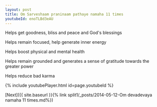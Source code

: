 ```yaml
---
layout: post
title: Om Sarveshaam praninaam pathaye namaha 11 times
youtubeId: enoTLBd3eAU
---
```

 
 
Helps get goodness, bliss and peace and God's blessings
 
Helps remain focused, help generate inner energy 
 
Helps boost physical and mental health 
 
Helps remain grounded and generates a sense of gratitude towards the greater power 
 
Helps reduce bad karma
 
 
 
 


{% include youtubePlayer.html id=page.youtubeId %}
 
[Next]({{ site.baseurl }}{% link  split1/_posts/2014-05-12-Om devadevaya namaha 11 times.md%})
 
